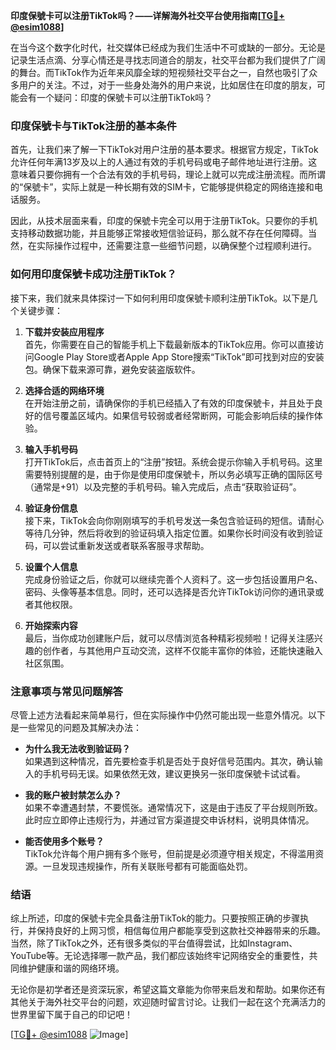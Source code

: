 **印度保號卡可以注册TikTok吗？——详解海外社交平台使用指南[[TG💪+ @esim1088](https://t.me/s/esim1088)]**

在当今这个数字化时代，社交媒体已经成为我们生活中不可或缺的一部分。无论是记录生活点滴、分享心情还是寻找志同道合的朋友，社交平台都为我们提供了广阔的舞台。而TikTok作为近年来风靡全球的短视频社交平台之一，自然也吸引了众多用户的关注。不过，对于一些身处海外的用户来说，比如居住在印度的朋友，可能会有一个疑问：印度的保號卡可以注册TikTok吗？

### 印度保號卡与TikTok注册的基本条件

首先，让我们来了解一下TikTok对用户注册的基本要求。根据官方规定，TikTok允许任何年满13岁及以上的人通过有效的手机号码或电子邮件地址进行注册。这意味着只要你拥有一个合法有效的手机号码，理论上就可以完成注册流程。而所谓的“保號卡”，实际上就是一种长期有效的SIM卡，它能够提供稳定的网络连接和电话服务。

因此，从技术层面来看，印度的保號卡完全可以用于注册TikTok。只要你的手机支持移动数据功能，并且能够正常接收短信验证码，那么就不存在任何障碍。当然，在实际操作过程中，还需要注意一些细节问题，以确保整个过程顺利进行。

### 如何用印度保號卡成功注册TikTok？

接下来，我们就来具体探讨一下如何利用印度保號卡顺利注册TikTok。以下是几个关键步骤：

1. **下载并安装应用程序**  
   首先，你需要在自己的智能手机上下载最新版本的TikTok应用。你可以直接访问Google Play Store或者Apple App Store搜索“TikTok”即可找到对应的安装包。确保下载来源可靠，避免安装盗版软件。

2. **选择合适的网络环境**  
   在开始注册之前，请确保你的手机已经插入了有效的印度保號卡，并且处于良好的信号覆盖区域内。如果信号较弱或者经常断网，可能会影响后续的操作体验。

3. **输入手机号码**  
   打开TikTok后，点击首页上的“注册”按钮。系统会提示你输入手机号码。这里需要特别提醒的是，由于你是使用印度保號卡，所以务必填写正确的国际区号（通常是+91）以及完整的手机号码。输入完成后，点击“获取验证码”。

4. **验证身份信息**  
   接下来，TikTok会向你刚刚填写的手机号发送一条包含验证码的短信。请耐心等待几分钟，然后将收到的验证码填入指定位置。如果你长时间没有收到验证码，可以尝试重新发送或者联系客服寻求帮助。

5. **设置个人信息**  
   完成身份验证之后，你就可以继续完善个人资料了。这一步包括设置用户名、密码、头像等基本信息。同时，还可以选择是否允许TikTok访问你的通讯录或者其他权限。

6. **开始探索内容**  
   最后，当你成功创建账户后，就可以尽情浏览各种精彩视频啦！记得关注感兴趣的创作者，与其他用户互动交流，这样不仅能丰富你的体验，还能快速融入社区氛围。

### 注意事项与常见问题解答

尽管上述方法看起来简单易行，但在实际操作中仍然可能出现一些意外情况。以下是一些常见的问题及其解决办法：

- **为什么我无法收到验证码？**  
  如果遇到这种情况，首先要检查手机是否处于良好信号范围内。其次，确认输入的手机号码无误。如果依然无效，建议更换另一张印度保號卡试试看。

- **我的账户被封禁怎么办？**  
  如果不幸遭遇封禁，不要慌张。通常情况下，这是由于违反了平台规则所致。此时应立即停止违规行为，并通过官方渠道提交申诉材料，说明具体情况。

- **能否使用多个账号？**  
  TikTok允许每个用户拥有多个账号，但前提是必须遵守相关规定，不得滥用资源。一旦发现违规操作，所有关联账号都有可能面临处罚。

### 结语

综上所述，印度的保號卡完全具备注册TikTok的能力。只要按照正确的步骤执行，并保持良好的上网习惯，相信每位用户都能享受到这款社交神器带来的乐趣。当然，除了TikTok之外，还有很多类似的平台值得尝试，比如Instagram、YouTube等。无论选择哪一款产品，我们都应该始终牢记网络安全的重要性，共同维护健康和谐的网络环境。

无论你是初学者还是资深玩家，希望这篇文章能为你带来启发和帮助。如果你还有其他关于海外社交平台的问题，欢迎随时留言讨论。让我们一起在这个充满活力的世界里留下属于自己的印记吧！

[[TG💪+ @esim1088](https://t.me/s/esim1088) ![Image](https://i.postimg.cc/4NQfJmqS/Snipaste-2025-05-13-00-14-12.png)]